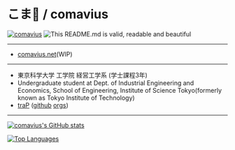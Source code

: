 # こま🍁 / comavius

[![comavius](https://img.shields.io/endpoint?url=https%3A%2F%2Fatcoder-badges.now.sh%2Fapi%2Fatcoder%2Fjson%2Fcomavius)](https://atcoder.jp/users/comavius)
![This README.md is valid, readable and beautiful](https://img.shields.io/github/actions/workflow/status/comavius/comavius/ci.yaml)

---

- [comavius.net](https://comavius.net)(WIP)

---

- 東京科学大学 工学院 経営工学系 (学士課程3年)
- Undergraduate student at Dept. of Industrial Engineering and Economics, School of Engineering, Institute of Science Tokyo(formerly known as Tokyo Institute of Technology)
- [traP](https://trap.jp) ([github](https://github.com/traP-jp) [orgs](https://github.com/traPtitech))

---

[![comavius's GitHub stats](https://github-readme-stats.vercel.app/api?username=comavius&count_private=true&show_icons=true)](https://github.com/anuraghazra/github-readme-stats)

[![Top Languages](https://github-readme-stats.vercel.app/api/top-langs/?username=comavius)](https://github.com/anuraghazra/github-readme-stats)
